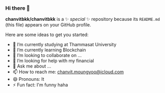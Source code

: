 ### Hi there 👋


**chanvitbkk/chanvitbkk** is a ✨ _special_ ✨ repository because its `README.md` (this file) appears on your GitHub profile.

Here are some ideas to get you started:

- 🔭 I’m currently studying at Thammasat University
- 🌱 I’m currently learning Blockchain
- 👯 I’m looking to collaborate on ...
- 🤔 I’m looking for help with my financial
- 💬 Ask me about ...
- 📫 How to reach me: chanvit.moungyoo@icloud.com
- 😄 Pronouns: It
- ⚡ Fun fact: I'm funny haha
